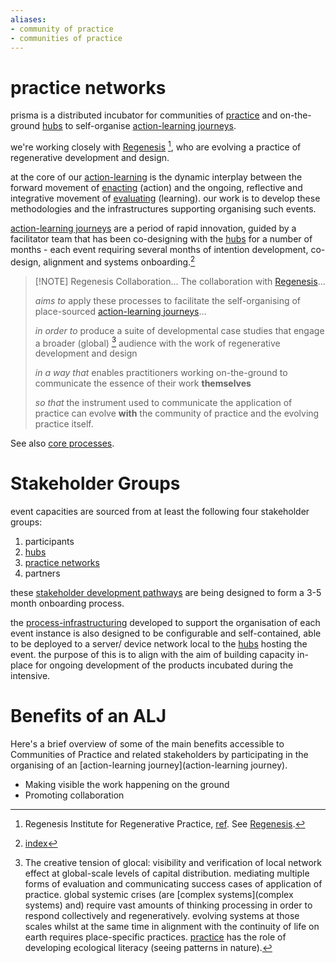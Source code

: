 ```yaml
---
aliases:
- community of practice 
- communities of practice
---
```


# practice networks
prisma is a distributed incubator for communities of [practice](/glossary/Practice.md) and on-the-ground [hubs](collaborators/communities%20of%20place/hub/hubs.md) to self-organise [action-learning journeys](/patterns/action-learning%20journeys.md).

we're working closely with [Regenesis](/collaborators/communities%20of%20practice/Regenesis.md) [^1], who are evolving a practice of regenerative development and design. 

at the core of our [action-learning](/patterns/action-learning.md) is the dynamic interplay between the forward movement of [enacting](/processes/enactment) (action) and the ongoing, reflective and integrative movement of [evaluating](/processes/evaluation) (learning). our work is to develop these methodologies and the infrastructures supporting organising such events. 

[action-learning journeys](/patterns/action-learning%20journeys.md) are a period of rapid innovation, guided by a facilitator team that has been co-designing with the [hubs](collaborators/communities%20of%20place/hub/hubs.md) for a number of months - each event requiring several months of intention development, co-design, alignment and systems onboarding.[^2] 

> [!NOTE] Regenesis Collaboration... 
> The collaboration with [Regenesis](/collaborators/communities%20of%20practice/Regenesis.md)... 
> 
> *aims to* apply these processes to facilitate the self-organising of place-sourced [action-learning journeys](/patterns/action-learning%20journeys.md)…
> 
> *in order to* produce a suite of developmental case studies that engage a broader (global) [^3] audience with the work of regenerative development and design
> 
> *in a way that* enables practitioners working on-the-ground to communicate the essence of their work **themselves** 
> 
> *so that* the instrument used to communicate the application of practice can evolve **with** the community of practice and the evolving practice itself. 

See also [core processes](/processes).

# Stakeholder Groups
event capacities are sourced from at least the following four stakeholder groups:

1. participants
2. [hubs](collaborators/communities%20of%20place/hub/hubs.md)
3. [practice networks](/collaborators/communities%20of%20practice/practice%20networks.md)
4. partners

these [stakeholder development pathways](https://register.prisma.events) are being designed to form a 3-5 month onboarding process. 

the [process-infrastructuring](/processes/process-infrastructuring) developed to support the organisation of each event instance is also designed to be configurable and self-contained, able to be deployed to a server/ device network local to the [hubs](collaborators/communities%20of%20place/hub/hubs.md) hosting the event. the purpose of this is to align with the aim of building capacity in-place for ongoing development of the products incubated during the intensive. 

[^1]: Regenesis Institute for Regenerative Practice, [ref](https://regenerat.es/). See [Regenesis](/collaborators/communities%20of%20practice/Regenesis.md).
[^2]: [index](processes/enrolment/index.md)
[^3]: The creative tension of glocal: visibility and verification of local network effect at global-scale levels of capital distribution. mediating multiple forms of evaluation and communicating success cases of application of practice. global systemic crises (are [complex systems](complex systems) and) require vast amounts of thinking processing in order to respond collectively and regeneratively. evolving systems at those scales whilst at the same time in alignment with the continuity of life on earth requires place-specific practices. [practice](/glossary/Practice.md) has the role of developing ecological literacy (seeing patterns in nature).

# Benefits of an ALJ
Here's a brief overview of some of the main benefits accessible to Communities of Practice and related stakeholders by participating in the organising of an [action-learning journey](action-learning journey).

- Making visible the work happening on the ground
- Promoting collaboration